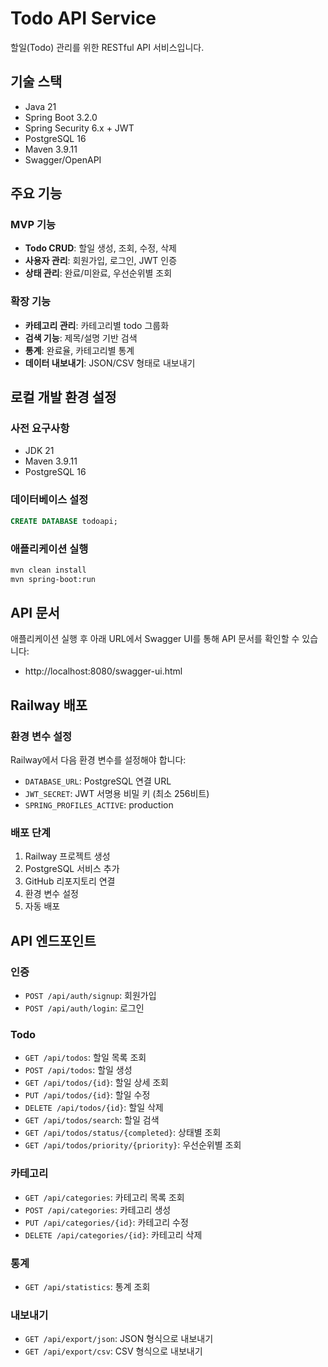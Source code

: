 # Todo API Service

할일(Todo) 관리를 위한 RESTful API 서비스입니다.

## 기술 스택

- Java 21
- Spring Boot 3.2.0
- Spring Security 6.x + JWT
- PostgreSQL 16
- Maven 3.9.11
- Swagger/OpenAPI

## 주요 기능

### MVP 기능
- **Todo CRUD**: 할일 생성, 조회, 수정, 삭제
- **사용자 관리**: 회원가입, 로그인, JWT 인증
- **상태 관리**: 완료/미완료, 우선순위별 조회

### 확장 기능
- **카테고리 관리**: 카테고리별 todo 그룹화
- **검색 기능**: 제목/설명 기반 검색
- **통계**: 완료율, 카테고리별 통계
- **데이터 내보내기**: JSON/CSV 형태로 내보내기

## 로컬 개발 환경 설정

### 사전 요구사항
- JDK 21
- Maven 3.9.11
- PostgreSQL 16

### 데이터베이스 설정
```sql
CREATE DATABASE todoapi;
```

### 애플리케이션 실행
```bash
mvn clean install
mvn spring-boot:run
```

## API 문서

애플리케이션 실행 후 아래 URL에서 Swagger UI를 통해 API 문서를 확인할 수 있습니다:
- http://localhost:8080/swagger-ui.html

## Railway 배포

### 환경 변수 설정
Railway에서 다음 환경 변수를 설정해야 합니다:
- `DATABASE_URL`: PostgreSQL 연결 URL
- `JWT_SECRET`: JWT 서명용 비밀 키 (최소 256비트)
- `SPRING_PROFILES_ACTIVE`: production

### 배포 단계
1. Railway 프로젝트 생성
2. PostgreSQL 서비스 추가
3. GitHub 리포지토리 연결
4. 환경 변수 설정
5. 자동 배포

## API 엔드포인트

### 인증
- `POST /api/auth/signup`: 회원가입
- `POST /api/auth/login`: 로그인

### Todo
- `GET /api/todos`: 할일 목록 조회
- `POST /api/todos`: 할일 생성
- `GET /api/todos/{id}`: 할일 상세 조회
- `PUT /api/todos/{id}`: 할일 수정
- `DELETE /api/todos/{id}`: 할일 삭제
- `GET /api/todos/search`: 할일 검색
- `GET /api/todos/status/{completed}`: 상태별 조회
- `GET /api/todos/priority/{priority}`: 우선순위별 조회

### 카테고리
- `GET /api/categories`: 카테고리 목록 조회
- `POST /api/categories`: 카테고리 생성
- `PUT /api/categories/{id}`: 카테고리 수정
- `DELETE /api/categories/{id}`: 카테고리 삭제

### 통계
- `GET /api/statistics`: 통계 조회

### 내보내기
- `GET /api/export/json`: JSON 형식으로 내보내기
- `GET /api/export/csv`: CSV 형식으로 내보내기